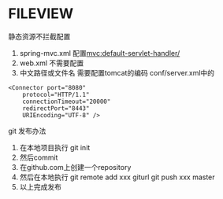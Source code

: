 FILEVIEW
===

静态资源不拦截配置
1. spring-mvc.xml
配置<mvc:default-servlet-handler/>
2. web.xml
不需要配置
3. 中文路径或文件名
需要配置tomcat的编码
conf/server.xml中的
~~~
<Connector port="8080" 
    protocol="HTTP/1.1" 
    connectionTimeout="20000" 
    redirectPort="8443" 
    URIEncoding="UTF-8" />
~~~

git 发布办法
1. 在本地项目执行 git init
2. 然后commit
3. 在github.com上创建一个repository
4. 然后在本地执行
git remote add xxx giturl
git push xxx master
5. 以上完成发布